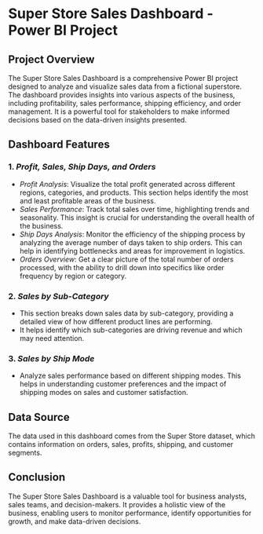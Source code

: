 # Super Store Sales Dashboard - Power BI Project

## Project Overview
The Super Store Sales Dashboard is a comprehensive Power BI project designed to analyze and visualize
sales data from a fictional superstore. The dashboard provides insights into various aspects of the business,
including profitability, sales performance, shipping efficiency, and order management. It is a powerful tool
for stakeholders to make informed decisions based on the data-driven insights presented.

## Dashboard Features

### 1. *Profit, Sales, Ship Days, and Orders*
   - *Profit Analysis*: Visualize the total profit generated across different regions, categories, and products. This section helps identify the most and least profitable areas of the business.
   - *Sales Performance*: Track total sales over time, highlighting trends and seasonality. This insight is crucial for understanding the overall health of the business.
   - *Ship Days Analysis*: Monitor the efficiency of the shipping process by analyzing the average number of days taken to ship orders. This can help in identifying bottlenecks and areas for improvement in logistics.
   - *Orders Overview*: Get a clear picture of the total number of orders processed, with the ability to drill down into specifics like order frequency by region or category.

### 2. *Sales by Sub-Category*
   - This section breaks down sales data by sub-category, providing a detailed view of how different product lines are performing.
   -  It helps identify which sub-categories are driving revenue and which may need attention.

### 3. *Sales by Ship Mode*
   - Analyze sales performance based on different shipping modes. This helps in understanding customer preferences and the impact of shipping modes on sales and customer satisfaction.


## Data Source
The data used in this dashboard comes from the Super Store dataset, which contains information on orders, sales, profits, shipping, and customer segments.

## Conclusion
The Super Store Sales Dashboard is a valuable tool for business analysts, sales teams, and decision-makers.
It provides a holistic view of the business, enabling users to monitor performance, identify opportunities 
for growth, and make data-driven decisions.

